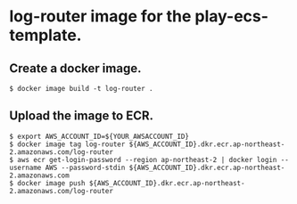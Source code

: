 # log-router image for the play-ecs-template.


## Create a docker image.

```
$ docker image build -t log-router .
```

## Upload the image to ECR.

```
$ export AWS_ACCOUNT_ID=${YOUR_AWSACCOUNT_ID}
$ docker image tag log-router ${AWS_ACCOUNT_ID}.dkr.ecr.ap-northeast-2.amazonaws.com/log-router
$ aws ecr get-login-password --region ap-northeast-2 | docker login --username AWS --password-stdin ${AWS_ACCOUNT_ID}.dkr.ecr.ap-northeast-2.amazonaws.com
$ docker image push ${AWS_ACCOUNT_ID}.dkr.ecr.ap-northeast-2.amazonaws.com/log-router
```
